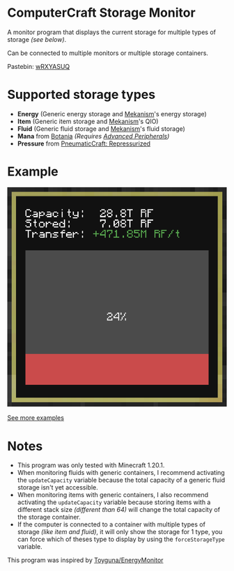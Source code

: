 # ComputerCraft Storage Monitor

A monitor program that displays the current storage for multiple types of storage _(see below)_.

Can be connected to multiple monitors or multiple storage containers.

Pastebin: [wRXYASUQ](https://pastebin.com/wRXYASUQ)

# Supported storage types

 - **Energy** (Generic energy storage and [Mekanism](https://www.curseforge.com/minecraft/mc-mods/mekanism)'s energy storage)
 - **Item** (Generic item storage and [Mekanism](https://www.curseforge.com/minecraft/mc-mods/mekanism)'s QIO)
 - **Fluid** (Generic fluid storage and [Mekanism](https://www.curseforge.com/minecraft/mc-mods/mekanism)'s fluid storage)
 - **Mana** from [Botania](https://www.curseforge.com/minecraft/mc-mods/botania) _(Requires [Advanced Peripherals](https://www.curseforge.com/minecraft/mc-mods/advanced-peripherals))_
 - **Pressure** from [PneumaticCraft: Repressurized](https://www.curseforge.com/minecraft/mc-mods/pneumaticcraft-repressurized)

# Example

![Energy monitor](https://github.com/gregoryeple/ComputerCraftStorageMonitor/blob/main/examples/energy.png?raw=true)

[See more examples](https://github.com/gregoryeple/ComputerCraftStorageMonitor/tree/main/examples)

# Notes
 
 - This program was only tested with Minecraft 1.20.1.
 - When monitoring fluids with generic containers, I recommend activating the `updateCapacity` variable because the total capacity of a generic fluid storage isn't yet accessible.
 - When monitoring items with generic containers, I also recommend activating the `updateCapacity` variable because storing items with a different stack size _(different than 64)_ will change the total capacity of the storage container.
 - If the computer is connected to a container with multiple types of storage _(like item and fluid)_, it will only show the storage for 1 type, you can force which of theses type to display by using the `forceStorageType` variable.
 
 This program was inspired by [Toyguna/EnergyMonitor](https://github.com/Toyguna/EnergyMonitor)